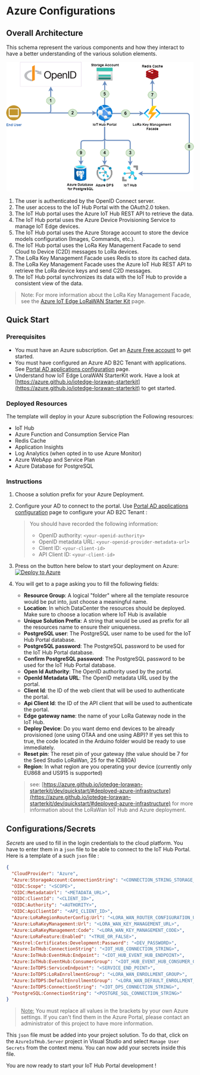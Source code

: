 # Azure Configurations

## Overall Architecture

This schema represent the various components and how they interact to have a better understanding of the various solution elements.

![images/overall-architecture.png](images/overall-architecture.png)

1. The user is authenticated by the OpenID Connect server.
1. The user access to the IoT Hub Portal with the OAuth2.0 token.
1. The IoT Hub portal uses the Azure IoT Hub REST API to retrieve the data.
1. The IoT Hub portal uses the Azure Device Provisioning Service to manage IoT Edge devices.
1. The IoT Hub portal uses the Azure Storage account to store the device models configuration (Images, Commands, etc.).
1. The IoT Hub portal uses the LoRa Key Management Facade to send Cloud to Device (C2D) messages to LoRa devices.
1. The LoRa Key Management Facade uses Redis to store its cached data.
1. The LoRa Key Management Facade uses the Azure IoT Hub REST API to retrieve the LoRa device keys and send C2D messages.
1. The IoT Hub portal synchronizes its data with the IoT Hub to provide a consistent view of the data.

> Note: For more information about the LoRa Key Management Facade, see the [Azure IoT Edge LoRaWAN Starter Kit](https://azure.github.io/iotedge-lorawan-starterkit) page.

## Quick Start

### Prerequisites

* You must have an Azure subscription. Get an [Azure Free account](https://azure.microsoft.com/en-us/offers/ms-azr-0044p/) to get started.
* You must have configured an Azure AD B2C Tenant with applications. See [Portal AD applications configuration](https://cgi-fr.github.io/IoT-Hub-Portal/stable/b2c-applications) page.
* Understand how IoT Edge LoraWAN StarterKit work. Have a look at [https://azure.github.io/iotedge-lorawan-starterkit](https://azure.github.io/iotedge-lorawan-starterkit) to get started.

### Deployed Resources

The template will deploy in your Azure subscription the Following resources:  

* IoT Hub
* Azure Function and Consumption Service Plan
* Redis Cache
* Application Insights
* Log Analytics (when opted in to use Azure Monitor)
* Azure WebApp and Service Plan
* Azure Database for PostgreSQL

### Instructions

1. Choose a solution prefix for your Azure Deployment.

1. Configure your AD to connect to the portal.
    Use [Portal AD applications configuration](https://cgi-fr.github.io/IoT-Hub-Portal/stable/b2c-applications) page to configure your AD B2C Tenant :

    > You should have recorded the following information:  
    >
    > * OpenID authority: `<your-openid-authority>`  
    > * OpenID metadata URL: `<your-openid-provider-metadata-url>`  
    > * Client ID: `<your-client-id>`  
    > * API Client ID: `<your-client-id>`

1. Press on the button here below to start your deployment on Azure:  
    [![Deploy to Azure](https://aka.ms/deploytoazurebutton)](https://portal.azure.com/#create/Microsoft.Template/uri/https%3A%2F%2Fraw.githubusercontent.com%2FCGI-FR%2FIoT-Hub-Portal%2Farm%2Fmain-vnext%2Ftemplates%2Fazure%2Fazuredeploy.json/uiFormDefinitionUri/https%3A%2F%2Fraw.githubusercontent.com%2FCGI-FR%2FIoT-Hub-Portal%2Farm%2Fmain-vnext%2Ftemplates%2Fazure%2FazuredeployUI.json)

1. You will get to a page asking you to fill the following fields:
    * **Resource Group**: A logical "folder" where all the template resource would be put into, just choose a meaningful name.
    * **Location**: In which DataCenter the resources should be deployed. Make sure to choose a location where IoT Hub is available
    * **Unique Solution Prefix**: A string that would be used as prefix for all the resources name to ensure their uniqueness.
    * **PostgreSQL user**: The PostgreSQL user name to be used for the IoT Hub Portal database.
    * **PostgreSQL password**: The PostgreSQL password to be used for the IoT Hub Portal database.
    * **Confirm PostgreSQL password**: The PostgreSQL password to be used for the IoT Hub Portal database.
    * **Open Id Authority**: The OpenID authority used by the portal.
    * **OpenId Metadata URL**: The OpenID metadata URL used by the portal.
    * **Client Id**: the ID of the web client that will be used to authenticate the portal.
    * **Api Client Id**: the ID of the API client that will be used to authenticate the portal.
    * **Edge gateway name**: the name of your LoRa Gateway node in the IoT Hub.
    * **Deploy Device**: Do you want demo end devices to be already provisioned (one using OTAA and one using ABP)? If yes set this to true, the code located in the Arduino folder would be ready to use immediately.
    * **Reset pin**:  The reset pin of your gateway (the value should be 7 for the Seed Studio LoRaWan, 25 for the IC880A)
    * **Region**:  In what region are you operating your device (currently only EU868 and US915 is supported)

    > see: [https://azure.github.io/iotedge-lorawan-starterkit/dev/quickstart/#deployed-azure-infrastructure](https://azure.github.io/iotedge-lorawan-starterkit/dev/quickstart/#deployed-azure-infrastructure) for more information about the LoRaWan IoT Hub and Azure deployment.

## Configurations/Secrets

_Secrets_ are used to fill in the login credentials to the cloud platform. You have to enter them in a `json` file to be able to connect to the IoT Hub Portal. Here is a template of a such `json` file :

```json
{
  "CloudProvider": "Azure",
  "Azure:StorageAccount:ConnectionString": "<CONNECTION_STRING_STORAGE_ACCOUNT>",
  "OIDC:Scope": "<SCOPE>",
  "OIDC:MetadataUrl": "<METADATA_URL>",
  "OIDC:ClientId": "<CLIENT_ID>",
  "OIDC:Authority": "<AUTHORITY>",
  "OIDC:ApiClientId": "<API_CLIENT_ID>",
  "Azure:LoRaRegionRouterConfig:Url": "<LORA_WAN_ROUTER_CONFIGURATION_URL>",
  "Azure:LoRaKeyManagement:Url": "<LORA_WAN_KEY_MANAGEMENT_URL>",
  "Azure:LoRaKeyManagement:Code": "<LORA_WAN_KEY_MANAGEMENT_CODE>",
  "Azure:LoRaFeature:Enabled": "<TRUE_OR_FALSE>",
  "Kestrel:Certificates:Development:Password": "<DEV_PASSWORD>",
  "Azure:IoTHub:ConnectionString": "<IOT_HUB_CONNECTION_STRING>",
  "Azure:IoTHub:EventHub:Endpoint": "<IOT_HUB_EVENT_HUB_ENDPOINT>",
  "Azure:IoTHub:EventHub:ConsumerGroup": "<IOT_HUB_EVENT_HUB_CONSUMER_GROUP>",
  "Azure:IoTDPS:ServiceEndpoint": "<SERVICE_END_POINT>",
  "Azure:IoTDPS:LoRaEnrollmentGroup": "<LORA_WAN_ENROLLMENT_GROUP>",
  "Azure:IoTDPS:DefaultEnrollmentGroup": "<LORA_WAN_DEFAULT_ENROLLMENT_GROUP>",
  "Azure:IoTDPS:ConnectionString": "<IOT_DPS_CONNECTION_STRING>",
  "PostgreSQL:ConnectionString": "<POSTGRE_SQL_CONNECTION_STRING>"
}
```

> <u>Note:</u> You must replace all values in the brackets by your own Azure settings. If you can't find them in the Azure Portal, please contact an administrator of this project to have more information.

This `json` file must be added into your project solution. To do that, click on the `AzureIoTHub.Server` project in Visual Studio and select `Manage User Secrets` from the context menu. You can now add your secrets inside this file.

You are now ready to start your IoT Hub Portal development !
